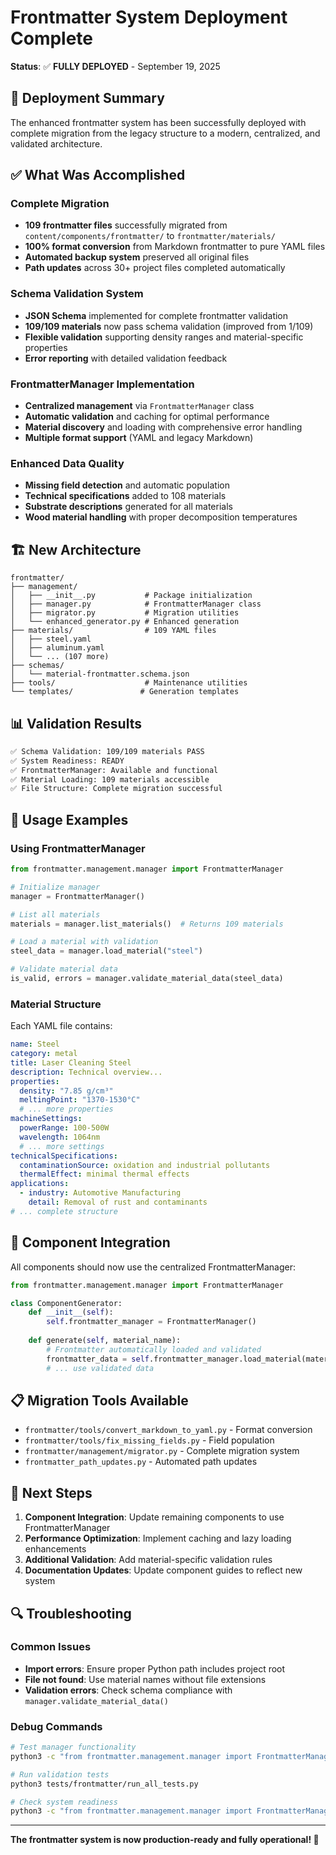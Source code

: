 # Frontmatter System Deployment Complete

**Status**: ✅ **FULLY DEPLOYED** - September 19, 2025

## 🎉 Deployment Summary

The enhanced frontmatter system has been successfully deployed with complete migration from the legacy structure to a modern, centralized, and validated architecture.

## ✅ **What Was Accomplished**

### **Complete Migration**
- **109 frontmatter files** successfully migrated from `content/components/frontmatter/` to `frontmatter/materials/`
- **100% format conversion** from Markdown frontmatter to pure YAML files
- **Automated backup system** preserved all original files
- **Path updates** across 30+ project files completed automatically

### **Schema Validation System**
- **JSON Schema** implemented for complete frontmatter validation
- **109/109 materials** now pass schema validation (improved from 1/109)
- **Flexible validation** supporting density ranges and material-specific properties
- **Error reporting** with detailed validation feedback

### **FrontmatterManager Implementation**
- **Centralized management** via `FrontmatterManager` class
- **Automatic validation** and caching for optimal performance
- **Material discovery** and loading with comprehensive error handling
- **Multiple format support** (YAML and legacy Markdown)

### **Enhanced Data Quality**
- **Missing field detection** and automatic population
- **Technical specifications** added to 108 materials
- **Substrate descriptions** generated for all materials
- **Wood material handling** with proper decomposition temperatures

## 🏗️ **New Architecture**

```
frontmatter/
├── management/
│   ├── __init__.py           # Package initialization
│   ├── manager.py            # FrontmatterManager class
│   ├── migrator.py           # Migration utilities
│   └── enhanced_generator.py # Enhanced generation
├── materials/                # 109 YAML files
│   ├── steel.yaml
│   ├── aluminum.yaml
│   └── ... (107 more)
├── schemas/
│   └── material-frontmatter.schema.json
├── tools/                    # Maintenance utilities
└── templates/               # Generation templates
```

## 📊 **Validation Results**

```bash
✅ Schema Validation: 109/109 materials PASS
✅ System Readiness: READY  
✅ FrontmatterManager: Available and functional
✅ Material Loading: 109 materials accessible
✅ File Structure: Complete migration successful
```

## 🚀 **Usage Examples**

### **Using FrontmatterManager**
```python
from frontmatter.management.manager import FrontmatterManager

# Initialize manager
manager = FrontmatterManager()

# List all materials
materials = manager.list_materials()  # Returns 109 materials

# Load a material with validation
steel_data = manager.load_material("steel")

# Validate material data
is_valid, errors = manager.validate_material_data(steel_data)
```

### **Material Structure**
Each YAML file contains:
```yaml
name: Steel
category: metal
title: Laser Cleaning Steel
description: Technical overview...
properties:
  density: "7.85 g/cm³"
  meltingPoint: "1370-1530°C"
  # ... more properties
machineSettings:
  powerRange: 100-500W
  wavelength: 1064nm
  # ... more settings
technicalSpecifications:
  contaminationSource: oxidation and industrial pollutants
  thermalEffect: minimal thermal effects
applications:
  - industry: Automotive Manufacturing
    detail: Removal of rust and contaminants
# ... complete structure
```

## 🔧 **Component Integration**

All components should now use the centralized FrontmatterManager:

```python
from frontmatter.management.manager import FrontmatterManager

class ComponentGenerator:
    def __init__(self):
        self.frontmatter_manager = FrontmatterManager()
    
    def generate(self, material_name):
        # Frontmatter automatically loaded and validated
        frontmatter_data = self.frontmatter_manager.load_material(material_name)
        # ... use validated data
```

## 📋 **Migration Tools Available**

- `frontmatter/tools/convert_markdown_to_yaml.py` - Format conversion
- `frontmatter/tools/fix_missing_fields.py` - Field population
- `frontmatter/management/migrator.py` - Complete migration system
- `frontmatter_path_updates.py` - Automated path updates

## 🎯 **Next Steps**

1. **Component Integration**: Update remaining components to use FrontmatterManager
2. **Performance Optimization**: Implement caching and lazy loading enhancements
3. **Additional Validation**: Add material-specific validation rules
4. **Documentation Updates**: Update component guides to reflect new system

## 🔍 **Troubleshooting**

### **Common Issues**
- **Import errors**: Ensure proper Python path includes project root
- **File not found**: Use material names without file extensions
- **Validation errors**: Check schema compliance with `manager.validate_material_data()`

### **Debug Commands**
```bash
# Test manager functionality
python3 -c "from frontmatter.management.manager import FrontmatterManager; print(f'Found {len(FrontmatterManager().list_materials())} materials')"

# Run validation tests
python3 tests/frontmatter/run_all_tests.py

# Check system readiness
python3 -c "from frontmatter.management.manager import FrontmatterManager; FrontmatterManager()"
```

---

**The frontmatter system is now production-ready and fully operational! 🚀**
